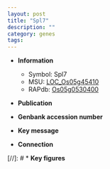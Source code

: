 ```yaml
---
layout: post
title: "Spl7"
description: ""
category: genes
tags: 
---
```


* **Information**  
    + Symbol: Spl7  
    + MSU: [LOC_Os05g45410](http://rice.uga.edu/cgi-bin/ORF_infopage.cgi?orf=LOC_Os05g45410)  
    + RAPdb: [Os05g0530400](http://rapdb.dna.affrc.go.jp/viewer/gbrowse_details/irgsp1?name=Os05g0530400)  

* **Publication**  

* **Genbank accession number**  

* **Key message**  

* **Connection**  

[//]: # * **Key figures**  


